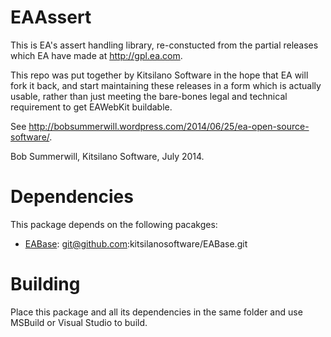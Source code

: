 EAAssert
=============

This is EA's assert handling library, re-constucted from the partial releases
which EA have made at http://gpl.ea.com.

This repo was put together by Kitsilano Software in the hope that EA will fork it back,
and start maintaining these releases in a form which is actually usable, rather than just
meeting the bare-bones legal and technical requirement to get EAWebKit buildable.

See http://bobsummerwill.wordpress.com/2014/06/25/ea-open-source-software/.

Bob Summerwill, Kitsilano Software, July 2014.

Dependencies
=============
This package depends on the following pacakges:

- [EABase](https://github.com/kitsilanosoftware/EABase "EABase"): git@github.com:kitsilanosoftware/EABase.git


Building
=============
Place this package and all its dependencies in the same folder and use MSBuild or Visual Studio to build. 
